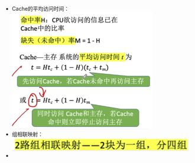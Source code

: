 


- Cache的平均访问时间：![输入图片说明](/imgs/2025-10-06/xYS63R5w7nPR6dm2.png)
- 组相联映射：![输入图片说明](/imgs/2025-10-06/39y0ZTI7QPxjriqG.png)
- 
<!--stackedit_data:
eyJoaXN0b3J5IjpbNTMyMDQwMDEyLC0zMTg0OTczMThdfQ==
-->